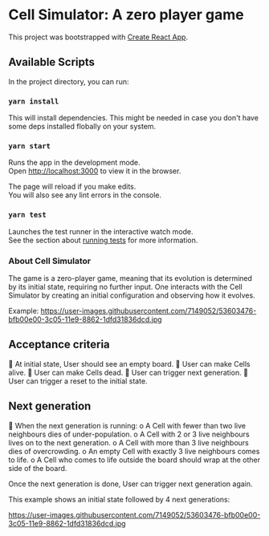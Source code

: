 # Cell Simulator: A zero player game

This project was bootstrapped with [Create React App](https://github.com/facebook/create-react-app).

## Available Scripts

In the project directory, you can run:

### `yarn install`

This will install dependencies. This might be needed in case you don't have some deps installed flobally on your system.

### `yarn start`

Runs the app in the development mode.\
Open [http://localhost:3000](http://localhost:3000) to view it in the browser.

The page will reload if you make edits.\
You will also see any lint errors in the console.

### `yarn test`

Launches the test runner in the interactive watch mode.\
See the section about [running tests](https://facebook.github.io/create-react-app/docs/running-tests) for more information.

### About Cell Simulator

The game is a zero-player game, meaning that its evolution is determined by its initial state,
requiring no further input. One interacts with the Cell Simulator by creating an initial configuration
and observing how it evolves.

Example: https://user-images.githubusercontent.com/7149052/53603476-bfb00e00-3c05-11e9-8862-1dfd31836dcd.jpg

## Acceptance criteria

 At initial state, User should see an empty board.
 User can make Cells alive.
 User can make Cells dead.
 User can trigger next generation.
 User can trigger a reset to the initial state.

## Next generation

 When the next generation is running:
o A Cell with fewer than two live neighbours dies of under-population.
o A Cell with 2 or 3 live neighbours lives on to the next generation.
o A Cell with more than 3 live neighbours dies of overcrowding.
o An empty Cell with exactly 3 live neighbours comes to life.
o A Cell who comes to life outside the board should wrap at the other side of the
board.

Once the next generation is done, User can trigger next generation again.

This example shows an initial state followed by 4 next generations:

https://user-images.githubusercontent.com/7149052/53603476-bfb00e00-3c05-11e9-8862-1dfd31836dcd.jpg
